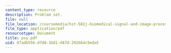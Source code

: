 ```yaml
---
content_type: resource
description: Problem set.
file: null
file_location: /coursemedia/hst-582j-biomedical-signal-and-image-processing-spring-2007/07adb556d7d03bd1d87d292664c9eda5_psy.pdf
file_type: application/pdf
resourcetype: Document
title: psy.pdf
uid: 07adb556-d7d0-3bd1-d87d-292664c9eda5
---
```


